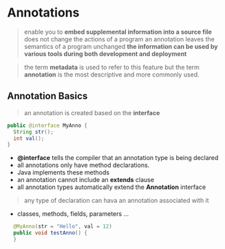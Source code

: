 # Annotations

> enable you to **embed supplemental information into a source file**
> does not change the actions of a program
> an annotation leaves the semantics of a program unchanged
> **the information can be used by various tools during both development and deployment**

> the term **metadata** is used to refer to this feature
> but the term **annotation** is the most descriptive and more commonly used.

## Annotation Basics

> an annotation is created based on the **interface**

```java
public @interface MyAnno {
  String str();
  int val();
}
```

- **@interface** tells the compiler that an annotation type is being declared
- all annotations only have method declarations.
- Java implements these methods
- an annotation cannot include an **extends** clause
- all annotation types automatically extend the **Annotation** interface

> any type of declaration can hava an annotation associated with it
- classes, methods, fields, parameters ...

```java
  @MyAnno(str = "Hello", val = 12)
  public void testAnno() {
  }

```
